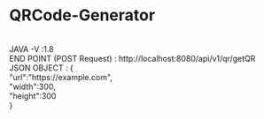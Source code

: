 # QRCode-Generator
<br>
JAVA -V :1.8
<br>
END POINT (POST Request) : http://localhost:8080/api/v1/qr/getQR
<br>
JSON OBJECT : {
<br>
    "url":"https://example.com",
    <br>
    "width":300,
    <br>
    "height":300
    <br>
}
